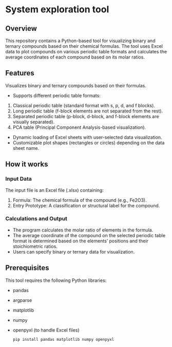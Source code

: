 # System exploration tool


## **Overview**
This repository contains a Python-based tool for visualizing binary and ternary compounds based on their chemical formulas. The tool uses Excel data to plot compounds on various periodic table formats and calculates the average coordinates of each compound based on its molar ratios.

## **Features**
Visualizes binary and ternary compounds based on their formulas.
* Supports different periodic table formats:
1.	Classical periodic table (standard format with s, p, d, and f blocks).
2.	Long periodic table (f-block elements are not separated from the rest).
3.	Separated periodic table (p-block, d-block, and f-block elements are visually separated).
4.	PCA table (Principal Component Analysis-based visualization).
* Dynamic loading of Excel sheets with user-selected data visualization.
* Customizable plot shapes (rectangles or circles) depending on the data sheet name.

## **How it works**

### Input Data

The input file is an Excel file (.xlsx) containing:

1. Formula: The chemical formula of the compound (e.g., Fe2O3).
2. Entry Prototype: A classification or structural label for the compound.

### Calculations and Output

* The program calculates the molar ratio of elements in the formula.
* The average coordinate of the compound on the selected periodic table format is determined based on the elements’ positions and their stoichiometric ratios.
* Users can specify binary or ternary data for visualization.


## **Prerequisites**
This tool requires the following Python libraries:

* pandas
* argparse
* matplotlib
* numpy
* openpyxl (to handle Excel files)

  `pip install pandas matplotlib numpy openpyxl`


